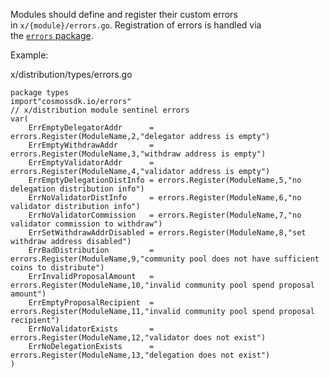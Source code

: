 Modules should define and register their custom errors in `x/{module}/errors.go`. Registration of errors is handled via the [`errors` package](https://github.com/cosmos/cosmos-sdk/blob/main/errors/errors.go).

Example:

x/distribution/types/errors.go
```
package types
import"cosmossdk.io/errors"
// x/distribution module sentinel errors
var(
	ErrEmptyDelegatorAddr      = errors.Register(ModuleName,2,"delegator address is empty")
	ErrEmptyWithdrawAddr       = errors.Register(ModuleName,3,"withdraw address is empty")
	ErrEmptyValidatorAddr      = errors.Register(ModuleName,4,"validator address is empty")
	ErrEmptyDelegationDistInfo = errors.Register(ModuleName,5,"no delegation distribution info")
	ErrNoValidatorDistInfo     = errors.Register(ModuleName,6,"no validator distribution info")
	ErrNoValidatorCommission   = errors.Register(ModuleName,7,"no validator commission to withdraw")
	ErrSetWithdrawAddrDisabled = errors.Register(ModuleName,8,"set withdraw address disabled")
	ErrBadDistribution         = errors.Register(ModuleName,9,"community pool does not have sufficient coins to distribute")
	ErrInvalidProposalAmount   = errors.Register(ModuleName,10,"invalid community pool spend proposal amount")
	ErrEmptyProposalRecipient  = errors.Register(ModuleName,11,"invalid community pool spend proposal recipient")
	ErrNoValidatorExists       = errors.Register(ModuleName,12,"validator does not exist")
	ErrNoDelegationExists      = errors.Register(ModuleName,13,"delegation does not exist")
)
```